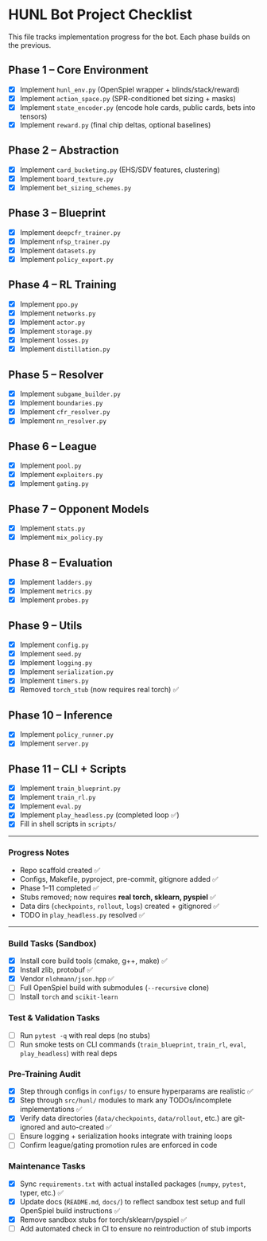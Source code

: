 # HUNL Bot Project Checklist

This file tracks implementation progress for the bot. Each phase builds on the previous.

## Phase 1 – Core Environment
- [x] Implement `hunl_env.py` (OpenSpiel wrapper + blinds/stack/reward)
- [x] Implement `action_space.py` (SPR-conditioned bet sizing + masks)
- [x] Implement `state_encoder.py` (encode hole cards, public cards, bets into tensors)
- [x] Implement `reward.py` (final chip deltas, optional baselines)

## Phase 2 – Abstraction
- [x] Implement `card_bucketing.py` (EHS/SDV features, clustering)
- [x] Implement `board_texture.py`
- [x] Implement `bet_sizing_schemes.py`

## Phase 3 – Blueprint
- [x] Implement `deepcfr_trainer.py`
- [x] Implement `nfsp_trainer.py`
- [x] Implement `datasets.py`
- [x] Implement `policy_export.py`

## Phase 4 – RL Training
- [x] Implement `ppo.py`
- [x] Implement `networks.py`
- [x] Implement `actor.py`
- [x] Implement `storage.py`
- [x] Implement `losses.py`
- [x] Implement `distillation.py`

## Phase 5 – Resolver
- [x] Implement `subgame_builder.py`
- [x] Implement `boundaries.py`
- [x] Implement `cfr_resolver.py`
- [x] Implement `nn_resolver.py`

## Phase 6 – League
- [x] Implement `pool.py`
- [x] Implement `exploiters.py`
- [x] Implement `gating.py`

## Phase 7 – Opponent Models
- [x] Implement `stats.py`
- [x] Implement `mix_policy.py`

## Phase 8 – Evaluation
- [x] Implement `ladders.py`
- [x] Implement `metrics.py`
- [x] Implement `probes.py`

## Phase 9 – Utils
- [x] Implement `config.py`
- [x] Implement `seed.py`
- [x] Implement `logging.py`
- [x] Implement `serialization.py`
- [x] Implement `timers.py`
- [x] Removed `torch_stub` (now requires real torch) ✅

## Phase 10 – Inference
- [x] Implement `policy_runner.py`
- [x] Implement `server.py`

## Phase 11 – CLI + Scripts
- [x] Implement `train_blueprint.py`
- [x] Implement `train_rl.py`
- [x] Implement `eval.py`
- [x] Implement `play_headless.py` (completed loop ✅)
- [x] Fill in shell scripts in `scripts/`

---

### Progress Notes
- Repo scaffold created ✅
- Configs, Makefile, pyproject, pre-commit, gitignore added ✅
- Phase 1–11 completed ✅
- Stubs removed; now requires **real torch, sklearn, pyspiel** ✅
- Data dirs (`checkpoints`, `rollout`, `logs`) created + gitignored ✅
- TODO in `play_headless.py` resolved ✅

---

### Build Tasks (Sandbox)
- [x] Install core build tools (cmake, g++, make) ✅
- [x] Install zlib, protobuf ✅
- [x] Vendor `nlohmann/json.hpp` ✅
- [ ] Full OpenSpiel build with submodules (`--recursive` clone)
- [ ] Install `torch` and `scikit-learn`

### Test & Validation Tasks
- [ ] Run `pytest -q` with real deps (no stubs)
- [ ] Run smoke tests on CLI commands (`train_blueprint`, `train_rl`, `eval`, `play_headless`) with real deps

### Pre-Training Audit
- [x] Step through configs in `configs/` to ensure hyperparams are realistic ✅
- [x] Step through `src/hunl/` modules to mark any TODOs/incomplete implementations ✅
- [x] Verify data directories (`data/checkpoints`, `data/rollout`, etc.) are git-ignored and auto-created ✅
- [ ] Ensure logging + serialization hooks integrate with training loops
- [ ] Confirm league/gating promotion rules are enforced in code

### Maintenance Tasks
- [x] Sync `requirements.txt` with actual installed packages (`numpy`, `pytest`, typer, etc.) ✅
- [x] Update docs (`README.md`, `docs/`) to reflect sandbox test setup and full OpenSpiel build instructions ✅
- [x] Remove sandbox stubs for torch/sklearn/pyspiel ✅
- [ ] Add automated check in CI to ensure no reintroduction of stub imports